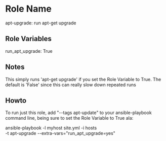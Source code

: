 Role Name
=========

apt-upgrade: run apt-get upgrade

Role Variables
--------------

run_apt_upgrade: True

Notes
-----

This simply runs 'apt-get upgrade' if you set the Role Variable to True.
The default is 'False' since this can really slow down repeated runs


Howto
-----

To run just this role, add "--tags apt-update" to your ansible-playbook command line,
being sure to set the Role Variable to True ala:

  ansible-playbook -l myhost site.yml -i hosts \
      -t apt-upgrade --extra-vars="run_apt_upgrade=yes"

